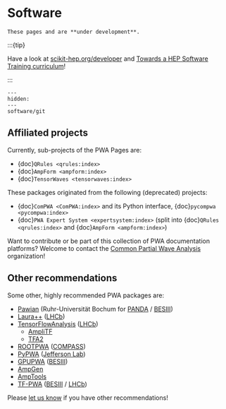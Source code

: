 <!-- cspell:ignore ampli gpupwa rootpwa Universität -->

# Software

```{warning}
These pages and are **under development**.
```

:::{tip}

Have a look at [scikit-hep.org/developer](https://scikit-hep.org/developer) and
[Towards a HEP Software Training curriculum](https://hepsoftwarefoundation.org/training/curriculum.html)!

:::

```{toctree}
---
hidden:
---
software/git
```

## Affiliated projects

Currently, sub-projects of the PWA Pages are:

- {doc}`QRules <qrules:index>`
- {doc}`AmpForm <ampform:index>`
- {doc}`TensorWaves <tensorwaves:index>`

These packages originated from the following (deprecated) projects:

- {doc}`ComPWA <ComPWA:index>` and its Python interface,
  {doc}`pycompwa <pycompwa:index>`
- {doc}`PWA Expert System <expertsystem:index>` (split into
  {doc}`QRules <qrules:index>` and {doc}`AmpForm <ampform:index>`)

Want to contribute or be part of this collection of PWA documentation
platforms? Welcome to contact the
[Common Partial Wave Analysis](https://github.com/ComPWA) organization!

## Other recommendations

Some other, highly recommended PWA packages are:

- [Pawian](https://panda-wiki.gsi.de/foswiki/bin/view/PWA/PawianPwaSoftware)
  (Ruhr-Universität Bochum for [PANDA](https://panda.gsi.de) /
  [BESIII](http://bes3.ihep.ac.cn))
- [Laura++](https://doi.org/10.1016/j.cpc.2018.04.017)
  ([LHCb](https://lhcb.web.cern.ch))
- [TensorFlowAnalysis](https://gitlab.cern.ch/poluekt/TensorFlowAnalysis)
  ([LHCb](https://lhcb.web.cern.ch))
  - [AmpliTF](https://github.com/apoluekt/AmpliTF)
  - [TFA2](https://github.com/apoluekt/TFA2)
- [ROOTPWA](https://github.com/ROOTPWA-Maintainers/ROOTPWA)
  ([COMPASS](https://home.cern/science/experiments/compass))
- [PyPWA](https://pypwa.jlab.org) ([Jefferson Lab](https://www.jlab.org))
- [GPUPWA](https://sourceforge.net/projects/gpupwa)
  ([BESIII](http://bes3.ihep.ac.cn))
- [AmpGen](https://github.com/GooFit/AmpGen/blob/master/README.md)
- [AmpTools](https://github.com/mashephe/AmpTools)
- [TF-PWA](https://tf-pwa.rtfd.io) ([BESIII](http://bes3.ihep.ac.cn) /
  [LHCb](https://lhcb.web.cern.ch))

Please
[let us know](https://github.com/ComPWA/PWA-pages/issues/new?title=Missing%20PWA%20package)
if you have other recommendations!
